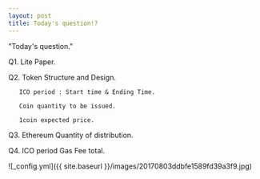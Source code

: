 ```yaml
---
layout: post
title: Today's question!?
---
```

"Today's question."

Q1. Lite Paper.

Q2. Token Structure and Design.

       ICO period : Start time & Ending Time. 
       
       Coin quantity to be issued.
       
       1coin expected price.
       
Q3. Ethereum Quantity of distribution.

Q4. ICO period Gas Fee total.

![_config.yml]({{ site.baseurl }}/images/20170803ddbfe1589fd39a3f9.jpg)
